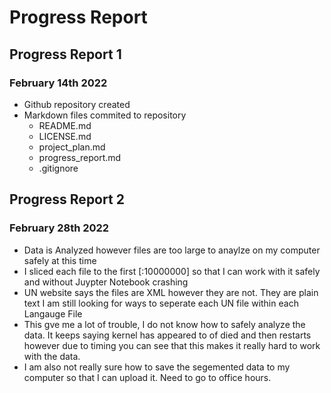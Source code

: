 
# Progress Report

## Progress Report 1
### February 14th 2022
- Github repository created
- Markdown files commited to repository 
     -  README.md
     -  LICENSE.md
     -  project_plan.md
     -  progress_report.md
     -  .gitignore
    
## Progress Report 2
### February 28th 2022
- Data is Analyzed however files are too large to anaylze on my computer safely at this time
- I sliced each file to the first [:10000000] so that I can work with it safely and without Juypter Notebook crashing
- UN website says the files are XML however they are not. They are plain text I am still looking for ways to seperate each UN file within each Langauge File
- This gve me a lot of trouble, I do not know how to safely analyze the data. It keeps saying kernel has appeared to of died and then restarts however due to timing you can see that this makes it really hard to work with the data. 
- I am also not really sure how to save the segemented data to my computer so that I can upload it. Need to go to office hours.



